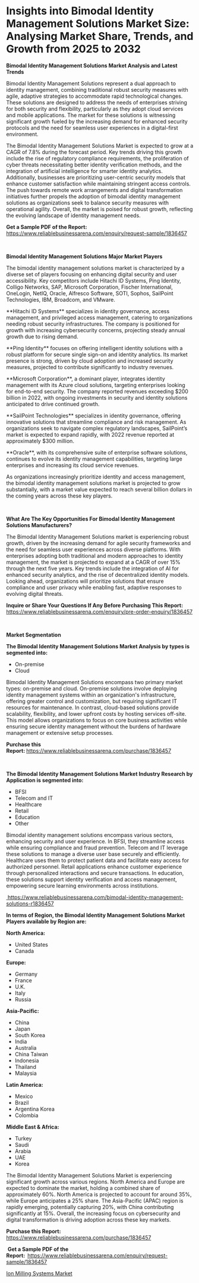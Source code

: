 <p><h1>Insights into Bimodal Identity Management Solutions Market Size: Analysing Market Share, Trends, and Growth from 2025 to 2032</h1></p><p><strong>Bimodal Identity Management Solutions Market Analysis and Latest Trends</strong></p>
<p><p>Bimodal Identity Management Solutions represent a dual approach to identity management, combining traditional robust security measures with agile, adaptive strategies to accommodate rapid technological changes. These solutions are designed to address the needs of enterprises striving for both security and flexibility, particularly as they adopt cloud services and mobile applications. The market for these solutions is witnessing significant growth fueled by the increasing demand for enhanced security protocols and the need for seamless user experiences in a digital-first environment.</p><p>The Bimodal Identity Management Solutions Market is expected to grow at a CAGR of 7.8% during the forecast period. Key trends driving this growth include the rise of regulatory compliance requirements, the proliferation of cyber threats necessitating better identity verification methods, and the integration of artificial intelligence for smarter identity analytics. Additionally, businesses are prioritizing user-centric security models that enhance customer satisfaction while maintaining stringent access controls. The push towards remote work arrangements and digital transformation initiatives further propels the adoption of bimodal identity management solutions as organizations seek to balance security measures with operational agility. Overall, the market is poised for robust growth, reflecting the evolving landscape of identity management needs.</p></p>
<p><strong>Get a Sample PDF of the Report:&nbsp;</strong> <a href="https://www.reliablebusinessarena.com/enquiry/request-sample/1836457?utm_campaign=3118&utm_medium=2&utm_source=Github&utm_content=ia&utm_term=26032025&utm_id=bimodal-identity-management-solutions">https://www.reliablebusinessarena.com/enquiry/request-sample/1836457</a></p>
<p>&nbsp;</p>
<p><strong>Bimodal Identity Management Solutions Major Market Players</strong></p>
<p><p>The bimodal identity management solutions market is characterized by a diverse set of players focusing on enhancing digital security and user accessibility. Key competitors include Hitachi ID Systems, Ping Identity, Colligo Networks, SAP, Microsoft Corporation, Fischer International, OneLogin, NetIQ, Oracle, Alfresco Software, SOTI, Sophos, SailPoint Technologies, IBM, Broadcom, and VMware.</p><p>**Hitachi ID Systems** specializes in identity governance, access management, and privileged access management, catering to organizations needing robust security infrastructures. The company is positioned for growth with increasing cybersecurity concerns, projecting steady annual growth due to rising demand.</p><p>**Ping Identity** focuses on offering intelligent identity solutions with a robust platform for secure single sign-on and identity analytics. Its market presence is strong, driven by cloud adoption and increased security measures, projected to contribute significantly to industry revenues.</p><p>**Microsoft Corporation**, a dominant player, integrates identity management with its Azure cloud solutions, targeting enterprises looking for end-to-end security. The company reported revenues exceeding $200 billion in 2022, with ongoing investments in security and identity solutions anticipated to drive continued growth.</p><p>**SailPoint Technologies** specializes in identity governance, offering innovative solutions that streamline compliance and risk management. As organizations seek to navigate complex regulatory landscapes, SailPoint’s market is expected to expand rapidly, with 2022 revenue reported at approximately $300 million.</p><p>**Oracle**, with its comprehensive suite of enterprise software solutions, continues to evolve its identity management capabilities, targeting large enterprises and increasing its cloud service revenues.</p><p>As organizations increasingly prioritize identity and access management, the bimodal identity management solutions market is projected to grow substantially, with a market value expected to reach several billion dollars in the coming years across these key players.</p></p>
<p>&nbsp;</p>
<p><strong>What Are The Key Opportunities For Bimodal Identity Management Solutions Manufacturers?</strong></p>
<p><p>The Bimodal Identity Management Solutions market is experiencing robust growth, driven by the increasing demand for agile security frameworks and the need for seamless user experiences across diverse platforms. With enterprises adopting both traditional and modern approaches to identity management, the market is projected to expand at a CAGR of over 15% through the next five years. Key trends include the integration of AI for enhanced security analytics, and the rise of decentralized identity models. Looking ahead, organizations will prioritize solutions that ensure compliance and user privacy while enabling fast, adaptive responses to evolving digital threats.</p></p>
<p><strong>Inquire or Share Your Questions If Any Before Purchasing This Report:</strong> <a href="https://www.reliablebusinessarena.com/enquiry/pre-order-enquiry/1836457?utm_campaign=3118&utm_medium=2&utm_source=Github&utm_content=ia&utm_term=26032025&utm_id=bimodal-identity-management-solutions">https://www.reliablebusinessarena.com/enquiry/pre-order-enquiry/1836457</a></p>
<p>&nbsp;</p>
<p><strong>Market Segmentation</strong></p>
<p><strong>The Bimodal Identity Management Solutions Market Analysis by types is segmented into:</strong></p>
<p><ul><li>On-premise</li><li>Cloud</li></ul></p>
<p><p>Bimodal Identity Management Solutions encompass two primary market types: on-premise and cloud. On-premise solutions involve deploying identity management systems within an organization's infrastructure, offering greater control and customization, but requiring significant IT resources for maintenance. In contrast, cloud-based solutions provide scalability, flexibility, and lower upfront costs by hosting services off-site. This model allows organizations to focus on core business activities while ensuring secure identity management without the burdens of hardware management or extensive setup processes.</p></p>
<p><strong>Purchase this Report:&nbsp;</strong><a href="https://www.reliablebusinessarena.com/purchase/1836457?utm_campaign=3118&utm_medium=2&utm_source=Github&utm_content=ia&utm_term=26032025&utm_id=bimodal-identity-management-solutions">https://www.reliablebusinessarena.com/purchase/1836457</a></p>
<p>&nbsp;</p>
<p><strong>The Bimodal Identity Management Solutions Market Industry Research by Application is segmented into:</strong></p>
<p><ul><li>BFSI</li><li>Telecom and IT</li><li>Healthcare</li><li>Retail</li><li>Education</li><li>Other</li></ul></p>
<p><p>Bimodal identity management solutions encompass various sectors, enhancing security and user experience. In BFSI, they streamline access while ensuring compliance and fraud prevention. Telecom and IT leverage these solutions to manage a diverse user base securely and efficiently. Healthcare uses them to protect patient data and facilitate easy access for authorized personnel. Retail applications enhance customer experience through personalized interactions and secure transactions. In education, these solutions support identity verification and access management, empowering secure learning environments across institutions.</p></p>
<p><a href="https://www.reliablebusinessarena.com/bimodal-identity-management-solutions-r1836457?utm_campaign=3118&utm_medium=2&utm_source=Github&utm_content=ia&utm_term=26032025&utm_id=bimodal-identity-management-solutions">&nbsp;https://www.reliablebusinessarena.com/bimodal-identity-management-solutions-r1836457</a></p>
<p><strong>In terms of Region, the Bimodal Identity Management Solutions Market Players available by Region are:</strong></p>
<p>
    <p> <strong> North America: </strong>
        <ul>
            <li>United States</li>
            <li>Canada</li>
        </ul>
        </p> 
    <p> <strong> Europe: </strong>
        <ul>
            <li>Germany</li>
            <li>France</li>
            <li>U.K.</li>
            <li>Italy</li>
            <li>Russia</li>
        </ul>
        </p> 
    <p> <strong> Asia-Pacific: </strong>
        <ul>
            <li>China</li>
            <li>Japan</li>
            <li>South Korea</li>
            <li>India</li>
            <li>Australia</li>
            <li>China Taiwan</li>
            <li>Indonesia</li>
            <li>Thailand</li>
            <li>Malaysia</li>
        </ul>
        </p> 
    <p> <strong> Latin America: </strong>
        <ul>
            <li>Mexico</li>
            <li>Brazil</li>
            <li>Argentina Korea</li>
            <li>Colombia</li>
        </ul>
        </p> 
    <p> <strong> Middle East & Africa: </strong>
        <ul>
            <li>Turkey</li>
            <li>Saudi</li>
            <li>Arabia</li>
            <li>UAE</li>
            <li>Korea</li>
        </ul>
    </p>
    </p>
<p><p>The Bimodal Identity Management Solutions Market is experiencing significant growth across various regions. North America and Europe are expected to dominate the market, holding a combined share of approximately 60%. North America is projected to account for around 35%, while Europe anticipates a 25% share. The Asia-Pacific (APAC) region is rapidly emerging, potentially capturing 20%, with China contributing significantly at 15%. Overall, the increasing focus on cybersecurity and digital transformation is driving adoption across these key markets.</p></p>
<p><strong>Purchase this Report: </strong><a href="https://www.reliablebusinessarena.com/purchase/1836457?utm_campaign=3118&utm_medium=2&utm_source=Github&utm_content=ia&utm_term=26032025&utm_id=bimodal-identity-management-solutions">https://www.reliablebusinessarena.com/purchase/1836457</a></p>
<p>&nbsp;<strong>Get a Sample PDF of the Report:&nbsp;&nbsp;</strong><a href="https://www.reliablebusinessarena.com/enquiry/request-sample/1836457?utm_campaign=3118&utm_medium=2&utm_source=Github&utm_content=ia&utm_term=26032025&utm_id=bimodal-identity-management-solutions">https://www.reliablebusinessarena.com/enquiry/request-sample/1836457</a></p>
<p><strong></strong></p>
<p><p><a href="https://github.com/omemaeuseda/Market-Research-Report-List-1/blob/main/ion-milling-systems-market.md?utm_campaign=3118&utm_medium=2&utm_source=Github&utm_content=ia&utm_term=26032025&utm_id=bimodal-identity-management-solutions">Ion Milling Systems Market</a></p></p>